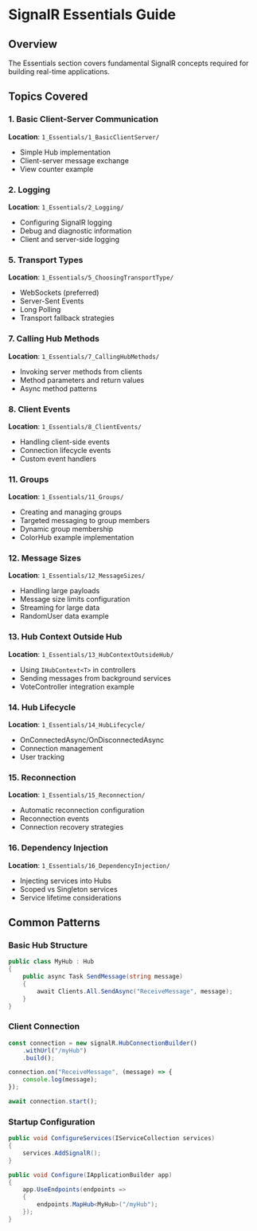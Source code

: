 # SignalR Essentials Guide

## Overview
The Essentials section covers fundamental SignalR concepts required for building real-time applications.

## Topics Covered

### 1. Basic Client-Server Communication
**Location**: `1_Essentials/1_BasicClientServer/`
- Simple Hub implementation
- Client-server message exchange
- View counter example

### 2. Logging
**Location**: `1_Essentials/2_Logging/`
- Configuring SignalR logging
- Debug and diagnostic information
- Client and server-side logging

### 5. Transport Types
**Location**: `1_Essentials/5_ChoosingTransportType/`
- WebSockets (preferred)
- Server-Sent Events
- Long Polling
- Transport fallback strategies

### 7. Calling Hub Methods
**Location**: `1_Essentials/7_CallingHubMethods/`
- Invoking server methods from clients
- Method parameters and return values
- Async method patterns

### 8. Client Events
**Location**: `1_Essentials/8_ClientEvents/`
- Handling client-side events
- Connection lifecycle events
- Custom event handlers

### 11. Groups
**Location**: `1_Essentials/11_Groups/`
- Creating and managing groups
- Targeted messaging to group members
- Dynamic group membership
- ColorHub example implementation

### 12. Message Sizes
**Location**: `1_Essentials/12_MessageSizes/`
- Handling large payloads
- Message size limits configuration
- Streaming for large data
- RandomUser data example

### 13. Hub Context Outside Hub
**Location**: `1_Essentials/13_HubContextOutsideHub/`
- Using `IHubContext<T>` in controllers
- Sending messages from background services
- VoteController integration example

### 14. Hub Lifecycle
**Location**: `1_Essentials/14_HubLifecycle/`
- OnConnectedAsync/OnDisconnectedAsync
- Connection management
- User tracking

### 15. Reconnection
**Location**: `1_Essentials/15_Reconnection/`
- Automatic reconnection configuration
- Reconnection events
- Connection recovery strategies

### 16. Dependency Injection
**Location**: `1_Essentials/16_DependencyInjection/`
- Injecting services into Hubs
- Scoped vs Singleton services
- Service lifetime considerations

## Common Patterns

### Basic Hub Structure
```csharp
public class MyHub : Hub
{
    public async Task SendMessage(string message)
    {
        await Clients.All.SendAsync("ReceiveMessage", message);
    }
}
```

### Client Connection
```typescript
const connection = new signalR.HubConnectionBuilder()
    .withUrl("/myHub")
    .build();

connection.on("ReceiveMessage", (message) => {
    console.log(message);
});

await connection.start();
```

### Startup Configuration
```csharp
public void ConfigureServices(IServiceCollection services)
{
    services.AddSignalR();
}

public void Configure(IApplicationBuilder app)
{
    app.UseEndpoints(endpoints =>
    {
        endpoints.MapHub<MyHub>("/myHub");
    });
}
```